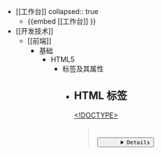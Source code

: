 - [[工作台]] 
  collapsed:: true
	- {{embed [[工作台]] }}
- [[开发技术]]
	- [[前端]]
		- 基础
			- HTML5
				- 标签及其属性
					- ## HTML  标签
					  [<!-->](https://www.runoob.com/tags/tag-comment.html)[<!DOCTYPE>](https://www.runoob.com/tags/tag-doctype.html)[<a>](https://www.runoob.com/tags/tag-a.html)[<abbr>](https://www.runoob.com/tags/tag-abbr.html)[<acronym>](https://www.runoob.com/tags/tag-acronym.html)[<address>](https://www.runoob.com/tags/tag-address.html)[<applet>](https://www.runoob.com/tags/tag-applet.html)[<area>](https://www.runoob.com/tags/tag-area.html)[<article>](https://www.runoob.com/tags/tag-article.html)[<aside>](https://www.runoob.com/tags/tag-aside.html)[<audio>](https://www.runoob.com/tags/tag-audio.html)[<b>](https://www.runoob.com/tags/tag-b.html)[<base>](https://www.runoob.com/tags/tag-base.html)[<basefont>](https://www.runoob.com/tags/tag-basefont.html)[<bdi>](https://www.runoob.com/tags/tag-bdi.html)[<bdo>](https://www.runoob.com/tags/tag-bdo.html)[<big>](https://www.runoob.com/tags/tag-big.html)[<blockquote>](https://www.runoob.com/tags/tag-blockquote.html)[<body>](https://www.runoob.com/tags/tag-body.html)[<br>](https://www.runoob.com/tags/tag-br.html)[<button>](https://www.runoob.com/tags/tag-button.html)[<canvas>](https://www.runoob.com/tags/tag-canvas.html)[<caption>](https://www.runoob.com/tags/tag-caption.html)[<center>](https://www.runoob.com/tags/tag-center.html)[<cite>](https://www.runoob.com/tags/tag-cite.html)[<code>](https://www.runoob.com/tags/tag-code.html)[<col>](https://www.runoob.com/tags/tag-col.html)[<colgroup>](https://www.runoob.com/tags/tag-colgroup.html)[<command>](https://www.runoob.com/tags/tag-command.html)[<datalist>](https://www.runoob.com/tags/tag-datalist.html)[<dd>](https://www.runoob.com/tags/tag-dd.html)[<del>](https://www.runoob.com/tags/tag-del.html)[<details>](https://www.runoob.com/tags/tag-details.html)[<dfn>](https://www.runoob.com/tags/tag-dfn.html)[<dialog>](https://www.runoob.com/tags/tag-dialog.html)[<dir>](https://www.runoob.com/tags/tag-dir.html)[<div>](https://www.runoob.com/tags/tag-div.html)[<dl>](https://www.runoob.com/tags/tag-dl.html)[<dt>](https://www.runoob.com/tags/tag-dt.html)[<em>](https://www.runoob.com/tags/tag-em.html)[<embed>](https://www.runoob.com/tags/tag-embed.html)[<fieldset>](https://www.runoob.com/tags/tag-fieldset.html)[<figcaption>](https://www.runoob.com/tags/tag-figcaption.html)[<figure>](https://www.runoob.com/tags/tag-figure.html)[<font>](https://www.runoob.com/tags/tag-font.html)[<footer>](https://www.runoob.com/tags/tag-footer.html)[<form>](https://www.runoob.com/tags/tag-form.html)[<frame>](https://www.runoob.com/tags/tag-frame.html)[<frameset>](https://www.runoob.com/tags/tag-frameset.html)[<head>](https://www.runoob.com/tags/tag-head.html)[<header>](https://www.runoob.com/tags/tag-header.html)[<hgroup>](https://www.runoob.com/tags/tag-hgroup.html)[<h1> - <h6>](https://www.runoob.com/tags/tag-hn.html)[<hr>](https://www.runoob.com/tags/tag-hr.html)[<i>](https://www.runoob.com/tags/tag-i.html)[<iframe>](https://www.runoob.com/tags/tag-iframe.html)[<img>](https://www.runoob.com/tags/tag-img.html)[<input>](https://www.runoob.com/tags/tag-input.html)[<ins>](https://www.runoob.com/tags/tag-ins.html)[<kbd>](https://www.runoob.com/tags/tag-kbd.html)[<keygen>](https://www.runoob.com/tags/tag-keygen.html)[<label>](https://www.runoob.com/tags/tag-label.html)[<legend>](https://www.runoob.com/tags/tag-legend.html)[<li>](https://www.runoob.com/tags/tag-li.html)[<link>](https://www.runoob.com/tags/tag-link.html)[<main>](https://www.runoob.com/tags/tag-main.html)[<map>](https://www.runoob.com/tags/tag-map.html)[<mark>](https://www.runoob.com/tags/tag-mark.html)[<menu>](https://www.runoob.com/tags/tag-menu.html)[<meta>](https://www.runoob.com/tags/tag-meta.html)[<meter>](https://www.runoob.com/tags/tag-meter.html)[<nav>](https://www.runoob.com/tags/tag-nav.html)[<noframes>](https://www.runoob.com/tags/tag-noframes.html)[<noscript>](https://www.runoob.com/tags/tag-noscript.html)[<object>](https://www.runoob.com/tags/tag-object.html)[<ol>](https://www.runoob.com/tags/tag-ol.html)[<optgroup>](https://www.runoob.com/tags/tag-optgroup.html)[<option>](https://www.runoob.com/tags/tag-option.html)[<output>](https://www.runoob.com/tags/tag-output.html)[<p>](https://www.runoob.com/tags/tag-p.html)[<param>](https://www.runoob.com/tags/tag-param.html)[<pre>](https://www.runoob.com/tags/tag-pre.html)[<html>](https://www.runoob.com/tags/tag-html.html)[<picture>](https://www.runoob.com/tags/tag-picture.html)[<progress>](https://www.runoob.com/tags/tag-progress.html)[<q>](https://www.runoob.com/tags/tag-q.html)[<rp>](https://www.runoob.com/tags/tag-rp.html)[<rt>](https://www.runoob.com/tags/tag-rt.html)[<ruby>](https://www.runoob.com/tags/tag-ruby.html)[<s>](https://www.runoob.com/tags/tag-s.html)[<samp>](https://www.runoob.com/tags/tag-samp.html)[<script>](https://www.runoob.com/tags/tag-script.html)[<section>](https://www.runoob.com/tags/tag-section.html)[<select>](https://www.runoob.com/tags/tag-select.html)[<small>](https://www.runoob.com/tags/tag-small.html)[<source>](https://www.runoob.com/tags/tag-source.html)[<span>](https://www.runoob.com/tags/tag-span.html)[<strike>](https://www.runoob.com/tags/tag-strike.html)[<strong>](https://www.runoob.com/tags/tag-strong.html)[<style>](https://www.runoob.com/tags/tag-style.html)[<sub>](https://www.runoob.com/tags/tag-sub.html)[<summary>](https://www.runoob.com/tags/tag-summary.html)[<sup>](https://www.runoob.com/tags/tag-sup.html)[<table>](https://www.runoob.com/tags/tag-table.html)[<tbody>](https://www.runoob.com/tags/tag-tbody.html)[<td>](https://www.runoob.com/tags/tag-td.html)[<textarea>](https://www.runoob.com/tags/tag-textarea.html)[< template>](https://www.runoob.com/tags/tag-template.html)[<tfoot>](https://www.runoob.com/tags/tag-tfoot.html)[<th>](https://www.runoob.com/tags/tag-th.html)[<thead>](https://www.runoob.com/tags/tag-thead.html)[<time>](https://www.runoob.com/tags/tag-time.html)[<title>](https://www.runoob.com/tags/tag-title.html)[<tr>](https://www.runoob.com/tags/tag-tr.html)[<track>](https://www.runoob.com/tags/tag-track.html)[<tt>](https://www.runoob.com/tags/tag-tt.html)[<u>](https://www.runoob.com/tags/tag-u.html)[<ul>](https://www.runoob.com/tags/tag-ul.html)[<var>](https://www.runoob.com/tags/tag-var.html)[<video>](https://www.runoob.com/tags/tag-video.html)[<wbr>](https://www.runoob.com/tags/tag-wbr.html)
				- 样式
				- 选择器
			- CSS
			- JavaScript
			-
		- [[nodejs和npm的安装和环境搭建]] #node.js
		- [[[Vue学习]Vue开发流程——创建项目]] #vue
		-
		-
	- [[后端]]
		- [[ubuntu下安装npm+node.js]] #linux #unbuntu
		-
		-
		-
- 归档
	-